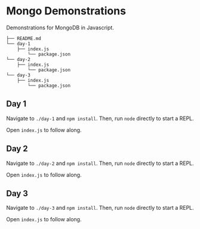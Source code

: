 # Mongo Demonstrations

Demonstrations for MongoDB in Javascript.

```
├── README.md
└── day-1
    ├── index.js
        └── package.json
└── day-2
    ├── index.js
        └── package.json
└── day-3
    ├── index.js
        └── package.json
```

## Day 1

Navigate to `./day-1` and `npm install`. Then, run `node` directly to start a REPL.

Open `index.js` to follow along.
 
## Day 2

Navigate to `./day-2` and `npm install`. Then, run `node` directly to start a REPL.

Open `index.js` to follow along.
 
## Day 3

Navigate to `./day-3` and `npm install`. Then, run `node` directly to start a REPL.

Open `index.js` to follow along.
